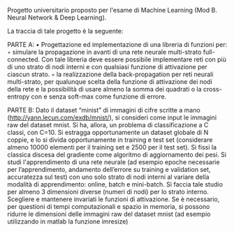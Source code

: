 Progetto universitario proposto per l'esame di Machine Learning (Mod B. Neural Network & Deep Learning).

La traccia di tale progetto è la seguente:

PARTE A:
• Progettazione ed implementazione di una libreria di funzioni per:
    ◦ simulare la propagazione in avanti di una rete neurale multi-strato full-connected. Con
      tale libreria deve essere possibile implementare reti con più di uno strato di nodi interni
      e con qualsiasi funzione di attivazione per ciascun strato.
    ◦ la realizzazione della back-propagation per reti neurali multi-strato, per qualunque scelta
      della funzione di attivazione dei nodi della rete e la possibilità di usare almeno la somma
      dei quadrati o la cross-entropy con e senza soft-max come funzione di errore.
      
PARTE B:
Dato il dataset “minist” di immagini di cifre scritte a mano (http://yann.lecun.com/exdb/mnist/),
si consideri come input le immagini raw del dataset mnist. Si ha, allora,
un problema di classificazione a C classi, con C=10. Si estragga opportunamente un dataset
globale di N coppie, e lo si divida opportunamente in training e test set (considerare almeno
10000 elementi per il training set e 2500 per il test set). Si fissi la classica discesa del
gradiente come algoritmo di aggiornamento dei pesi. Si studi l'apprendimento di una rete
neurale (ad esempio epoche necessarie per l’apprendimento, andamento dell’errore su
training e validation set, accuratezza sul test) con uno solo strato di nodi interni al variare
della modalità di apprendimento: online, batch e mini-batch. Si faccia tale studio per
almeno 3 dimensioni diverse (numeri di nodi) per lo strato interno. Scegliere e mantenere
invariati le funzioni di attivazione. Se è necessario, per questioni di tempi computazionali e
spazio in memoria, si possono ridurre le dimensioni delle immagini raw del dataset mnist
(ad esempio utilizzando in matlab la funzione imresize)


